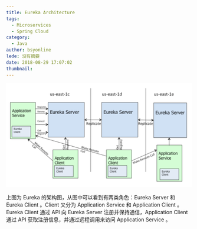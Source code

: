 ```yaml
---
title: Eureka Architecture
tags:
  - Microservices
  - Spring Cloud
category:
  - Java
author: bsyonline
lede: 没有摘要
date: 2018-08-29 17:07:02
thumbnail:
---
```


![mark](https://raw.githubusercontent.com/bsyonline/pic/master/20180829/210836060.png)

上图为 Eureka 的架构图，从图中可以看到有两类角色：Eureka Server 和 Eureka Client 。Client 又分为 Application Service 和 Application Client 。Eureka Client 通过 API 向 Eureka Server 注册并保持通信，Application Client 通过 API 获取注册信息，并通过远程调用来访问 Application Service 。 